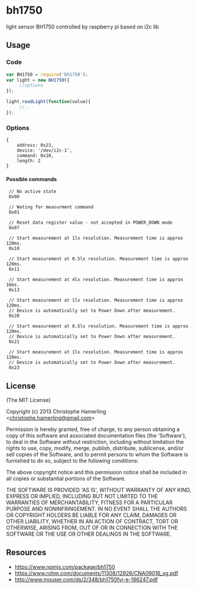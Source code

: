 # bh1750

light sensor BH1750 controlled by raspberry pi based on i2c lib

## Usage

### Code

   ```javascript
   var BH1750 = require('bh1750');
   var light = new BH1750({
        //options
   });

   light.readLight(function(value){
        //..
   });
   ```

### Options

    {
        address: 0x23,
        device: '/dev/i2c-1',
        command: 0x10,
        length: 2
    }

#### Possible commands

     // No active state
     0x00

     // Wating for measurment command
     0x01

     // Reset data register value - not accepted in POWER_DOWN mode
     0x07

     // Start measurement at 1lx resolution. Measurement time is approx 120ms.
     0x10

     // Start measurement at 0.5lx resolution. Measurement time is approx 120ms.
     0x11

     // Start measurement at 4lx resolution. Measurement time is approx 16ms.
     0x13

     // Start measurement at 1lx resolution. Measurement time is approx 120ms.
     // Device is automatically set to Power Down after measurement.
     0x20

     // Start measurement at 0.5lx resolution. Measurement time is approx 120ms.
     // Device is automatically set to Power Down after measurement.
     0x21

     // Start measurement at 1lx resolution. Measurement time is approx 120ms.
     // Device is automatically set to Power Down after measurement.
     0x23

## License

(The MIT License)

Copyright (c) 2013 Christophe Hamerling &lt;christophe.hamerling@gmail.com&gt;

Permission is hereby granted, free of charge, to any person obtaining
a copy of this software and associated documentation files (the
'Software'), to deal in the Software without restriction, including
without limitation the rights to use, copy, modify, merge, publish,
distribute, sublicense, and/or sell copies of the Software, and to
permit persons to whom the Software is furnished to do so, subject to
the following conditions:

The above copyright notice and this permission notice shall be
included in all copies or substantial portions of the Software.

THE SOFTWARE IS PROVIDED 'AS IS', WITHOUT WARRANTY OF ANY KIND,
EXPRESS OR IMPLIED, INCLUDING BUT NOT LIMITED TO THE WARRANTIES OF
MERCHANTABILITY, FITNESS FOR A PARTICULAR PURPOSE AND NONINFRINGEMENT.
IN NO EVENT SHALL THE AUTHORS OR COPYRIGHT HOLDERS BE LIABLE FOR ANY
CLAIM, DAMAGES OR OTHER LIABILITY, WHETHER IN AN ACTION OF CONTRACT,
TORT OR OTHERWISE, ARISING FROM, OUT OF OR IN CONNECTION WITH THE
SOFTWARE OR THE USE OR OTHER DEALINGS IN THE SOFTWARE.

## Resources

* https://www.npmjs.com/package/bh1750
* https://www.rohm.com/documents/11308/12926/CNA09016_sg.pdf
* http://www.mouser.com/ds/2/348/bh1750fvi-e-186247.pdf
